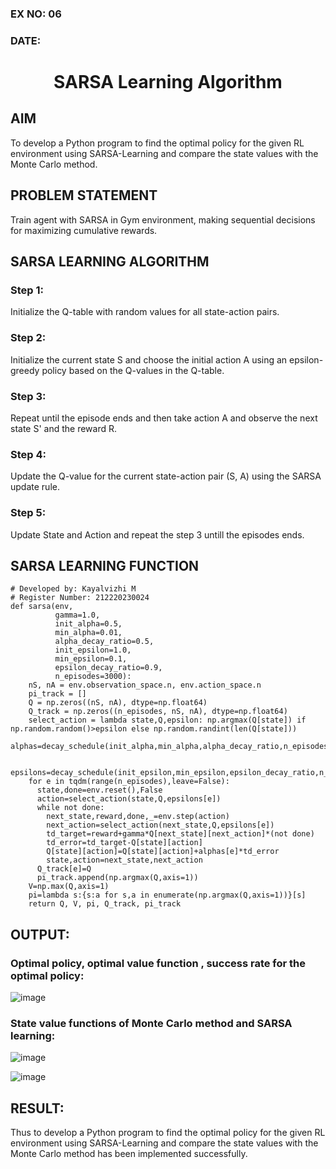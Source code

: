 ### EX NO: 06
### DATE:
# <p align="center">SARSA Learning Algorithm</p>

## AIM
To develop a Python program to find the optimal policy for the given RL environment using SARSA-Learning and compare the state values with the Monte Carlo method.

## PROBLEM STATEMENT
Train agent with SARSA in Gym environment, making sequential decisions for maximizing cumulative rewards.

## SARSA LEARNING ALGORITHM
### Step 1:
Initialize the Q-table with random values for all state-action pairs.

### Step 2:
Initialize the current state S and choose the initial action A using an epsilon-greedy policy based on the Q-values in the Q-table.

### Step 3:
Repeat until the episode ends and then take action A and observe the next state S' and the reward R.

### Step 4:
Update the Q-value for the current state-action pair (S, A) using the SARSA update rule.

### Step 5:
Update State and Action and repeat the step 3 untill the episodes ends.

## SARSA LEARNING FUNCTION
```python3
# Developed by: Kayalvizhi M
# Register Number: 212220230024
def sarsa(env,
          gamma=1.0,
          init_alpha=0.5,
          min_alpha=0.01,
          alpha_decay_ratio=0.5,
          init_epsilon=1.0,
          min_epsilon=0.1,
          epsilon_decay_ratio=0.9,
          n_episodes=3000):
    nS, nA = env.observation_space.n, env.action_space.n
    pi_track = []
    Q = np.zeros((nS, nA), dtype=np.float64)
    Q_track = np.zeros((n_episodes, nS, nA), dtype=np.float64)
    select_action = lambda state,Q,epsilon: np.argmax(Q[state]) if np.random.random()>epsilon else np.random.randint(len(Q[state]))
    alphas=decay_schedule(init_alpha,min_alpha,alpha_decay_ratio,n_episodes)

    epsilons=decay_schedule(init_epsilon,min_epsilon,epsilon_decay_ratio,n_episodes)
    for e in tqdm(range(n_episodes),leave=False):
      state,done=env.reset(),False
      action=select_action(state,Q,epsilons[e])
      while not done:
        next_state,reward,done,_=env.step(action)
        next_action=select_action(next_state,Q,epsilons[e])
        td_target=reward+gamma*Q[next_state][next_action]*(not done)
        td_error=td_target-Q[state][action]
        Q[state][action]=Q[state][action]+alphas[e]*td_error
        state,action=next_state,next_action
      Q_track[e]=Q
      pi_track.append(np.argmax(Q,axis=1))
    V=np.max(Q,axis=1)
    pi=lambda s:{s:a for s,a in enumerate(np.argmax(Q,axis=1))}[s]
    return Q, V, pi, Q_track, pi_track
```
## OUTPUT:
### Optimal policy, optimal value function , success rate for the optimal policy:

![image](https://github.com/Kayalvizhi02/sarsa-learning/assets/75413726/25e6c466-8b0e-4fbc-973b-ccd2947dcd7d)


### State value functions of Monte Carlo method and SARSA learning:

![image](https://github.com/Kayalvizhi02/sarsa-learning/assets/75413726/40c2fea0-f4e7-43ae-b011-325d3dad5868)


![image](https://github.com/Kayalvizhi02/sarsa-learning/assets/75413726/8bd0fe3f-bb45-403e-b54f-cf9935ec9613)


## RESULT:
Thus to develop a Python program to find the optimal policy for the given RL environment using SARSA-Learning and compare the state values with the Monte Carlo method has been implemented successfully.
